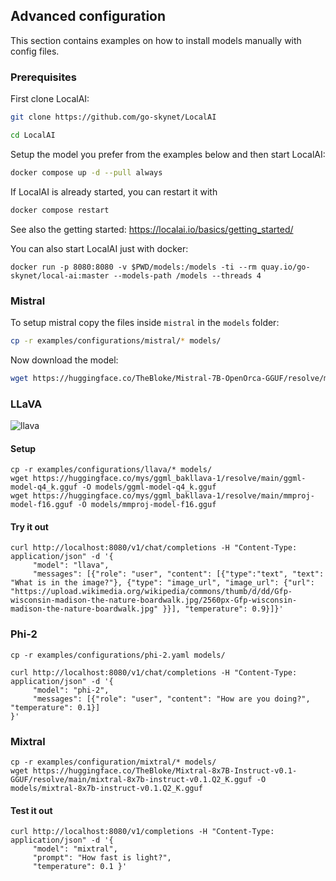## Advanced configuration

This section contains examples on how to install models manually with config files.

### Prerequisites

First clone LocalAI:

```bash
git clone https://github.com/go-skynet/LocalAI

cd LocalAI
```

Setup the model you prefer from the examples below and then start LocalAI:

```bash
docker compose up -d --pull always
```

If LocalAI is already started, you can restart it with 

```bash
docker compose restart
```

See also the getting started: https://localai.io/basics/getting_started/

You can also start LocalAI just with docker:

```
docker run -p 8080:8080 -v $PWD/models:/models -ti --rm quay.io/go-skynet/local-ai:master --models-path /models --threads 4
```

### Mistral

To setup mistral copy the files inside `mistral` in the `models` folder:

```bash
cp -r examples/configurations/mistral/* models/
```

Now download the model:

```bash
wget https://huggingface.co/TheBloke/Mistral-7B-OpenOrca-GGUF/resolve/main/mistral-7b-openorca.Q6_K.gguf -O models/mistral-7b-openorca.Q6_K.gguf
```

### LLaVA

![llava](https://github.com/mudler/LocalAI/assets/2420543/cb0a0897-3b58-4350-af66-e6f4387b58d3)

#### Setup

```
cp -r examples/configurations/llava/* models/
wget https://huggingface.co/mys/ggml_bakllava-1/resolve/main/ggml-model-q4_k.gguf -O models/ggml-model-q4_k.gguf
wget https://huggingface.co/mys/ggml_bakllava-1/resolve/main/mmproj-model-f16.gguf -O models/mmproj-model-f16.gguf
```

#### Try it out

```
curl http://localhost:8080/v1/chat/completions -H "Content-Type: application/json" -d '{
     "model": "llava",
     "messages": [{"role": "user", "content": [{"type":"text", "text": "What is in the image?"}, {"type": "image_url", "image_url": {"url": "https://upload.wikimedia.org/wikipedia/commons/thumb/d/dd/Gfp-wisconsin-madison-the-nature-boardwalk.jpg/2560px-Gfp-wisconsin-madison-the-nature-boardwalk.jpg" }}], "temperature": 0.9}]}'

```

### Phi-2

```
cp -r examples/configurations/phi-2.yaml models/

curl http://localhost:8080/v1/chat/completions -H "Content-Type: application/json" -d '{
     "model": "phi-2",
     "messages": [{"role": "user", "content": "How are you doing?", "temperature": 0.1}]
}'
```

### Mixtral

```
cp -r examples/configuration/mixtral/* models/
wget https://huggingface.co/TheBloke/Mixtral-8x7B-Instruct-v0.1-GGUF/resolve/main/mixtral-8x7b-instruct-v0.1.Q2_K.gguf -O models/mixtral-8x7b-instruct-v0.1.Q2_K.gguf
```

#### Test it out

```
curl http://localhost:8080/v1/completions -H "Content-Type: application/json" -d '{
     "model": "mixtral",
     "prompt": "How fast is light?",                                                                                    
     "temperature": 0.1 }'
```

